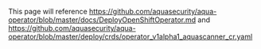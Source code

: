 This page will reference https://github.com/aquasecurity/aqua-operator/blob/master/docs/DeployOpenShiftOperator.md and https://github.com/aquasecurity/aqua-operator/blob/master/deploy/crds/operator_v1alpha1_aquascanner_cr.yaml
